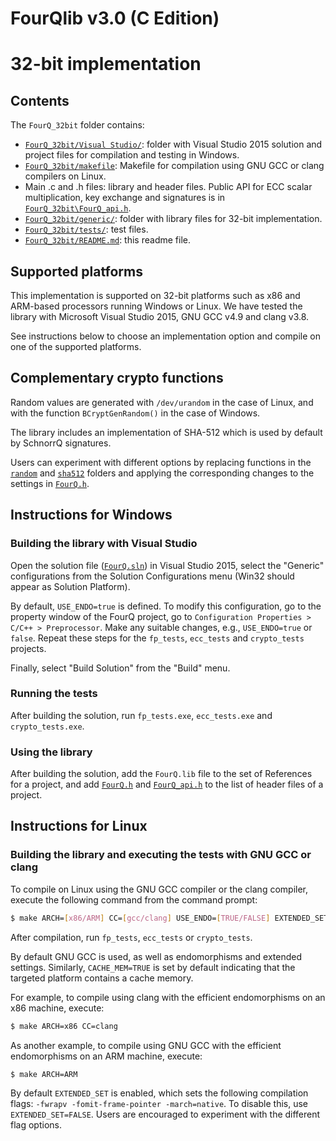 # FourQlib v3.0 (C Edition)
# 32-bit implementation

## Contents

The `FourQ_32bit` folder contains:

* [`FourQ_32bit/Visual Studio/`](FourQ_32bit/Visual%20Studio/): folder with Visual Studio 2015 solution and project files for compilation and testing in Windows.
* [`FourQ_32bit/makefile`](FourQ_32bit/makefile): Makefile for compilation using GNU GCC or clang compilers on Linux. 
* Main .c and .h files: library and header files. Public API for ECC scalar multiplication, key exchange and signatures is in [`FourQ_32bit\FourQ_api.h`](FourQ_32bit\FourQ_api.h).        
* [`FourQ_32bit/generic/`](FourQ_32bit/generic/): folder with library files for 32-bit implementation.
* [`FourQ_32bit/tests/`](FourQ_32bit/tests/): test files.
* [`FourQ_32bit/README.md`](FourQ_32bit/README.md): this readme file.

## Supported platforms

This implementation is supported on 32-bit platforms such as x86 and ARM-based processors running Windows or Linux. We have tested the library with Microsoft Visual Studio 2015, GNU GCC v4.9 and clang v3.8. 

See instructions below to choose an implementation option and compile on one of the supported platforms.

## Complementary crypto functions

Random values are generated with `/dev/urandom` in the case of Linux, and with the function `BCryptGenRandom()` in the case of Windows.

The library includes an implementation of SHA-512 which is used by default by SchnorrQ signatures.

Users can experiment with different options by replacing functions in the [`random`](random/) and [`sha512`](sha512/) folders and 
applying the corresponding changes to the settings in [`FourQ.h`](FourQ_32bit/FourQ.h). 

## Instructions for Windows

### Building the library with Visual Studio

Open the solution file ([`FourQ.sln`](FourQ_32bit/Visual%20Studio/FourQ/FourQ.sln)) in Visual Studio 2015, select the "Generic" configurations from the Solution Configurations menu (Win32 should appear as Solution Platform). 

By default, `USE_ENDO=true` is defined. To modify this configuration, go to the property window of the FourQ project, go to `Configuration Properties > C/C++ > Preprocessor`. Make any suitable changes, e.g., `USE_ENDO=true` or `false`. Repeat these steps for the `fp_tests`, `ecc_tests` and `crypto_tests` projects.

Finally, select "Build Solution" from the "Build" menu. 

### Running the tests

After building the solution, run `fp_tests.exe`, `ecc_tests.exe` and `crypto_tests.exe`.

### Using the library

After building the solution, add the `FourQ.lib` file to the set of References for a project, and add [`FourQ.h`](FourQ_32bit/FourQ.h) and [`FourQ_api.h`](FourQ_32bit\FourQ_api.h) to the list of header files of a project.

## Instructions for Linux

### Building the library and executing the tests with GNU GCC or clang

To compile on Linux using the GNU GCC compiler or the clang compiler, execute the following command from the command prompt:

```sh 
$ make ARCH=[x86/ARM] CC=[gcc/clang] USE_ENDO=[TRUE/FALSE] EXTENDED_SET=[TRUE/FALSE] CACHE_MEM=[TRUE/FALSE]
```

After compilation, run `fp_tests`, `ecc_tests` or `crypto_tests`.

By default GNU GCC is used, as well as endomorphisms and extended settings. Similarly, `CACHE_MEM=TRUE` is set by default indicating that the targeted platform contains a cache memory.

For example, to compile using clang with the efficient endomorphisms on an x86 machine, execute:

```sh
$ make ARCH=x86 CC=clang
```

As another example, to compile using GNU GCC with the efficient endomorphisms on an ARM machine, execute:

```sh
$ make ARCH=ARM
```

By default `EXTENDED_SET` is enabled, which sets the following compilation flags: `-fwrapv -fomit-frame-pointer -march=native`. To disable this, use `EXTENDED_SET=FALSE`.
Users are encouraged to experiment with the different flag options.
